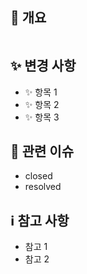 ## 📝 개요

<!-- 이 PR의 목적과 관련된 정보를 간략히 설명합니다. -->

```markdown

```

## ✨ 변경 사항

<!-- 코드나 기능의 주요 변경 사항을 설명 -->

- ✨ 항목 1
- ✨ 항목 2
- ✨ 항목 3

## 🔗 관련 이슈

<!-- 이 PR과 관련된 이슈 번호를 연결 (없으면 생략)) -->

- closed
- resolved

## ℹ️ 참고 사항

<!-- 리뷰어가 알 필요가 있는 추가 정보나 문서, 참고 링크를 포함 -->

- 참고 1
- 참고 2
